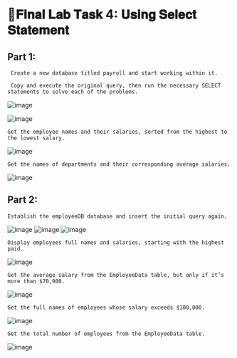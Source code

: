 # 📑𝐅𝐢𝐧𝐚𝐥 𝐋𝐚𝐛 𝐓𝐚𝐬𝐤 4: 𝐔𝐬𝐢𝐧𝐠 𝐒𝐞𝐥𝐞𝐜𝐭 𝐒𝐭𝐚𝐭𝐞𝐦𝐞𝐧𝐭

   ## **Part 1:**

     Create a new database titled payroll and start working within it.

     Copy and execute the original query, then run the necessary SELECT statements to solve each of the problems.

![image](https://github.com/user-attachments/assets/b5c66241-1275-4b8f-8d0f-492cfc2d783a)

![image](https://github.com/user-attachments/assets/40ddc0fd-fa04-4411-b578-21d2a898cc0d)

    Get the employee names and their salaries, sorted from the highest to the lowest salary.

![image](https://github.com/user-attachments/assets/31ed9ca2-820b-498f-adb5-0c422feec7b0)

    Get the names of departments and their corresponding average salaries.

![image](https://github.com/user-attachments/assets/f32a4e58-e5eb-4bac-b610-22f759a4c3da)


## **Part 2:**

    Establish the employeeDB database and insert the initial query again.
![image](https://github.com/user-attachments/assets/04721fda-48bf-47e4-aa6e-d1a559f8f128)
![image](https://github.com/user-attachments/assets/dea87476-d12f-486f-854b-ce819e0ae557)
![image](https://github.com/user-attachments/assets/86fe2e68-40f1-4b93-87e7-8dc53bfb2ea5)

    Display employees full names and salaries, starting with the highest paid.

![image](https://github.com/user-attachments/assets/551f0b5c-2223-4369-8315-799b4ae7227b)

    Get the average salary from the EmployeeData table, but only if it’s more than $70,000.

![image](https://github.com/user-attachments/assets/0e9d771f-69ec-475f-9b21-002a3ca87a4c)

    Get the full names of employees whose salary exceeds $100,000.

![image](https://github.com/user-attachments/assets/0394a117-faf4-444a-aedd-e1fbfd27bb3a)

    Get the total number of employees from the EmployeeData table.

![image](https://github.com/user-attachments/assets/da87a6e8-246a-4d34-ae8f-7fb0bbbcae4c)




